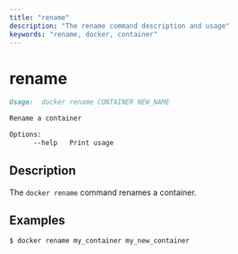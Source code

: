```yaml
---
title: "rename"
description: "The rename command description and usage"
keywords: "rename, docker, container"
---
```


<!-- This file is maintained within the docker/cli GitHub
     repository at https://github.com/yuyangjack/docker-cli/. Make all
     pull requests against that repo. If you see this file in
     another repository, consider it read-only there, as it will
     periodically be overwritten by the definitive file. Pull
     requests which include edits to this file in other repositories
     will be rejected.
-->

# rename

```markdown
Usage:  docker rename CONTAINER NEW_NAME

Rename a container

Options:
      --help   Print usage
```

## Description

The `docker rename` command renames a container.

## Examples

```bash
$ docker rename my_container my_new_container
```
